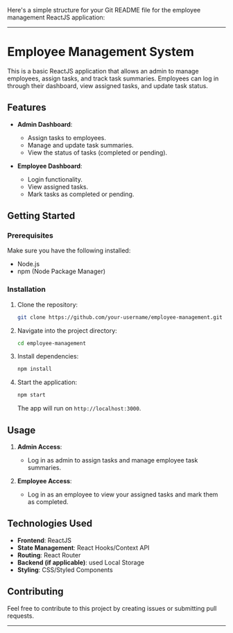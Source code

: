 Here's a simple structure for your Git README file for the employee management ReactJS application:

---

# Employee Management System

This is a basic ReactJS application that allows an admin to manage employees, assign tasks, and track task summaries. Employees can log in through their dashboard, view assigned tasks, and update task status.

## Features

- **Admin Dashboard**:
  - Assign tasks to employees.
  - Manage and update task summaries.
  - View the status of tasks (completed or pending).
  
- **Employee Dashboard**:
  - Login functionality.
  - View assigned tasks.
  - Mark tasks as completed or pending.

## Getting Started

### Prerequisites

Make sure you have the following installed:

- Node.js
- npm (Node Package Manager)

### Installation

1. Clone the repository:

   ```bash
   git clone https://github.com/your-username/employee-management.git
   ```

2. Navigate into the project directory:

   ```bash
   cd employee-management
   ```

3. Install dependencies:

   ```bash
   npm install
   ```

4. Start the application:

   ```bash
   npm start
   ```

   The app will run on `http://localhost:3000`.

## Usage

1. **Admin Access**:  
   - Log in as admin to assign tasks and manage employee task summaries.

2. **Employee Access**:  
   - Log in as an employee to view your assigned tasks and mark them as completed.

## Technologies Used

- **Frontend**: ReactJS
- **State Management**: React Hooks/Context API 
- **Routing**: React Router
- **Backend (if applicable)**: used Local Storage
- **Styling**: CSS/Styled Components

## Contributing

Feel free to contribute to this project by creating issues or submitting pull requests.


---
